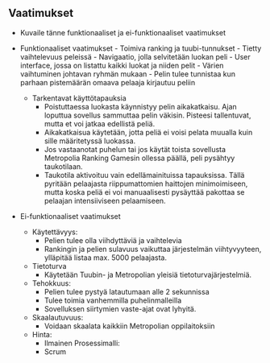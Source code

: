 ## Vaatimukset 

* Kuvaile tänne funktionaaliset ja ei-funktionaaliset vaatimukset
* Funktionaaliset vaatimukset
	  - Toimiva ranking ja tuubi-tunnukset
	  - Tietty vaihtelevuus peleissä
	  - Navigaatio, jolla selvitetään luokan peli
	  - User interface, jossa on listattu kaikki luokat ja niiden pelit
	  - Värien vaihtuminen johtavan ryhmän mukaan
	  - Pelin tulee tunnistaa kun parhaan pistemäärän omaava pelaaja kirjautuu peliin
  * Tarkentavat käyttötapauksia
	- Poistuttaessa luokasta käynnistyy pelin aikakatkaisu. Ajan loputtua sovellus sammuttaa pelin väkisin.
	    Pisteesi tallentuvat, mutta et voi jatkaa edellistä peliä.
	- Aikakatkaisua käytetään, jotta peliä ei voisi pelata muualla kuin sille määritetyssä luokassa.
	- Jos vastaanotat puhelun tai jos käytät toista sovellusta Metropolia Ranking Gamesin ollessa päällä, peli pysähtyy taukotilaan.
	- Taukotila aktivoituu vain edellämainituissa tapauksissa. Tällä pyritään pelaajasta riippumattomien haittojen minimoimiseen, mutta koska peliä ei voi manuaalisesti pysäyttää pakottaa se pelaajan intensiiviseen pelaamiseen.
	  
* Ei-funktionaaliset vaatimukset
	- Käytettävyys:
	  - Pelien tulee olla viihdyttäviä ja vaihtelevia
	  - Rankingin ja pelien sulavuus vaikuttaa järjestelmän viihtyvyyteen, ylläpitää listaa max. 5000 pelaajasta.
	- Tietoturva
	  - Käytetään Tuubin- ja Metropolian yleisiä tietoturvajärjestelmiä.
	- Tehokkuus:
	  - Pelien tulee pystyä latautumaan alle 2 sekunnissa
	  - Tulee toimia vanhemmilla puhelinmalleilla
	  - Sovelluksen siirtymien vaste-ajat ovat lyhyitä.
	- Skaalautuvuus:
	  - Voidaan skaalata kaikkiin Metropolian oppilaitoksiin
	- Hinta:
	  - Ilmainen
	Prosessimalli:
	  - Scrum

